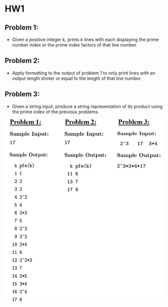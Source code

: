 # HW1

## Problem 1:
* Given a positive integer k, prints k lines with each displaying the prime number index or the prime index factors of that line number.

## Problem 2:
* Apply formatting to the output of problem 1 to only print lines with an output length shoter or equal to the length of that line number.

## Problem 3:
* Given a string input, produce a string representation of its product using the prime index of the previous problems.

![Alt text](https://github.com/Michellie/HW1/blob/master/TestCases.PNG)
    
